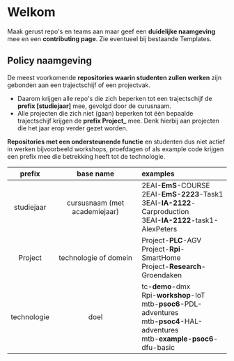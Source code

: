 # Welkom

Maak gerust repo's en teams aan maar geef een **duidelijke naamgeving** mee en een **contributing page**. Zie eventueel bij bestaande Templates.

## Policy naamgeving

De meest voorkomende **repositories waarin studenten zullen werken** zijn gebonden aan een trajectschijf of een projectvak. 
- Daarom krijgen alle repo's die zich beperken tot een trajectschijf de **prefix [studiejaar]** mee, gevolgd door de curusnaam.
- Alle projecten die zich niet (gaan) beperken tot één bepaalde trajectschijf krijgen de **prefix Project_** mee. Denk hierbij aan projecten die het jaar erop verder gezet worden.

**Repositories met een ondersteunende functie** en studenten dus niet actief in werken bijvoorbeeld workshops, proefdagen of als example code krijgen een prefix mee die betrekking heeft tot de technologie.

| prefix | base name | examples | 
|:-------------:|:-------------:|:-------------|
| studiejaar | cursusnaam (met academiejaar) | 2EAI-**EmS**-COURSE <br> 2EAI-**EmS-2223**-Task1 <br> 3EAI-**IA-2122**-Carproduction <br> 3EAI-**IA-2122**-task1-AlexPeters |
| Project   | technologie of domein | Project-**PLC**-AGV <br> Project-**Rpi**-SmartHome <br> Project-**Research**-Groendaken |
| technologie | doel | tc-**demo**-dmx <br> Rpi-**workshop**-IoT <br> mtb-**psoc6**-PDL-adventures <br> mtb-**psoc4**-HAL-adventures <br> mtb-**example-psoc6**-dfu-basic |
